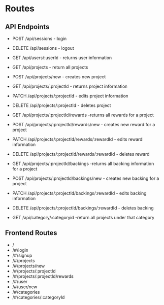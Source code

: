 # Routes

## API Endpoints
  
  - POST /api/sessions - login
  - DELETE /api/sessions - logout
  
  - GET /api/users/:userId - returns user information
  
  - GET /api/projects - return all projects
  - POST /api/projects/new - creates new project
  - GET /api/projects/:projectId - returns project information
  - PATCH /api/projects/:projectId - edits project information
  - DELETE /api/projects/:projectId - deletes project
  
  - GET /api/projects/:projectId/rewards -returns all rewards for a project
  - POST /api/projects/:projectId/rewards/new - creates new reward for a project
  - PATCH /api/projects/:projectId/rewards/:rewardId - edits reward information
  - DELETE /api/projects/:projectId/rewards/:rewardId - deletes reward
  
  - GET /api/projects/:projectId/backings -returns all backing information for a project
  - POST /api/projects/:projectId/backings/new - creates new backing for a project
  - PATCH /api/projects/:projectId/backings/:rewardId - edits backing information
  - DELETE /api/projects/:projectId/backings/:rewardId - deletes backing
  
  - GET /api/category/:categoryid -return all projects under that category
  

## Frontend Routes
  - /
  - /#/login
  - /#/signup
  - /#/projects
  - /#/projects/new
  - /#/projects/:projectId
  - /#/projects/:projectId/rewards
  - /#/user
  - /#/user/new
  - /#/categories
  - /#/categories/:categoryId
